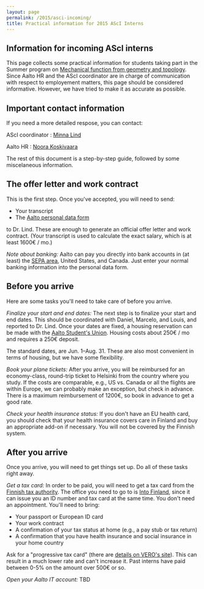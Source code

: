 ```yaml
---
layout: page
permalink: /2015/asci-incoming/
title: Practical information for 2015 AScI Interns
---
```


## Information for incoming AScI interns

This page collects some practical information for students 
taking part in the Summer program on 
[Mechanical function from geometry and topology][mechgt].
Since Aalto HR and the AScI coordinator are in charge of 
communication with respect to employement matters, this 
page should be considered informative.  However, we have tried
to make it as accurate as possible.

[mechgt]: /2015/asci-interns/

## Important contact information

If you need a more detailed respose, you can contact:

AScI coordinator
: [Minna Lind][minna]

Aalto HR
: [Noora Koskivaara][noora]

[minna]: minna.lind@aalto.fi
[noora]: noora.koskivaara@aalto.fi

The rest of this document is a step-by-step guide, followed by 
some miscelaneous information.

## The offer letter and work contract

This is the first step. Once you've accepted, you will need to send:

* Your transcript
* The [Aalto personal data form][form5]

to Dr. Lind.  These are enough to generate an official offer
letter and work contract.  (Your transcript is used to calculate the 
exact salary, which is at least 1600€ / mo.)

_Note about banking:_ Aalto can pay you directly into bank accounts 
in (at least) the [SEPA area][sepa], United States, and Canada. Just
enter your normal banking information into the personal data form.

[form5]: /assets/2015/forms/Aalto-University-5-Personal-Data-Form.xls
[sepa]: https://en.wikipedia.org/wiki/Single_Euro_Payments_Area

## Before you arrive
Here are some tasks you'll need to take care of before you arrive.

_Finalize your start and end dates:_ 
The next step is to finalize your start and end dates.  This should 
be coordinated with Daniel, Marcelo, and Louis, and reported to Dr. Lind.
Once your dates are fixed, a housing reservation can be made with the 
[Aalto Student's Union][ayy].  Housing costs about 250€ / mo and requires
a 250€ deposit.

[ayy]: http://ayy.fi

The standard dates, are Jun. 1–Aug. 31.  These are also most convenient 
in terms of housing, but we have some flexibility.

_Book your plane tickets:_
After you arrive, 
you will be reimbursed for an economy-class, round-trip ticket to Helsinki
from the country where you study.  If the costs are comparable, e.g., US vs. Canada
or all the flights are within Europe, we can probably make an exception, but
check in advance.  There is a
maximum reimbursement of 1200€, so book in advance to get a good rate. 

_Check your health insurance status:_ If you don't have an EU health card, 
you should check that your health insurance covers care in Finland and 
buy an appropriate add-on if necessary. You will not be covered by the 
Finnish system.

## After you arrive
Once you arrive, you will need to get things set up.  Do all of these 
tasks right away.

_Get a tax card:_ In order to be paid, you will need to get a 
tax card from the [Finnish tax authority][vero].  The office 
you need to go to is [Into Finland][into], since it can 
issue you an ID number and tax card at the same time. You don't 
need an appointment. You'll need to bring:

* Your passport or European ID card
* Your work contract
* A confirmation of your tax status at home (e.g., a pay stub or tax return)
* A confirmation that you have health insurance and social insurance in your home country

Ask for a "progressive tax card" (there are [details on VERO's site][prog]). This can result in a much lower rate and 
can't increase it. Past interns have paid between 0-5% on the amount over
500€ or so.

[vero]: http://vero.fi/
[into]: http://intofinland.fi/
[prog]: http://vero.fi/en-US/Precise_information/International_tax_situations/Taxation_of_the_earned_income_of_nonresi(30756)

_Open your Aalto IT account:_ TBD


